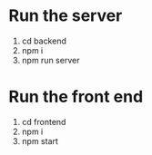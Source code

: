 # Run the server
1. cd backend
2. npm i
3. npm run server

# Run the front end
1. cd frontend
2. npm i
3. npm start
